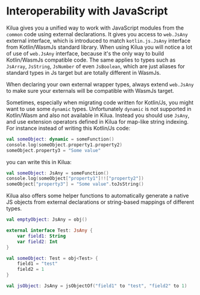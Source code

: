 # Interoperability with JavaScript

Kilua gives you a unified way to work with JavaScript modules from the `common` code using external declarations. It gives you access to `web.JsAny` external interface, which is introduced to match `kotlin.js.JsAny` interface from Kotlin/WasmJs standard library. When using Kilua you will notice a lot of use of `web.JsAny` interface, because it's the only way to build Kotlin/WasmJs compatible code. The same applies to types such as `JsArray`, `JsString`, `JsNumber` of even `JsBoolean`, which are just aliases for standard types in Js target but are totally different in WasmJs.

When declaring your own external wrapper types, always extend `web.JsAny` to make sure your externals will be compatible with WasmJs target.

Sometimes, especially when migrating code written for Kotlin/Js, you might want to use some `dynamic` types. Unfortunately `dynamic` is not supported in Kotlin/Wasm and also not available in Kilua. Instead you should use `JsAny`, and use extension operators defined in Kilua for map-like string indexing. For instance instead of writing this Kotlin/Js code:

```kotlin
val someObject: dynamic = someFunction()
console.log(someObject.property1.property2)
someObject.property3 = "Some value"
```

&#x20; you can write this in Kilua:

```kotlin
val someObject: JsAny = someFunction()
console.log(someObject["property1"]!!["property2"])
someObject["property3"] = "Some value".toJsString()
```

Kilua also offers some helper functions to automatically generate a native JS objects from external declarations or string-based mappings of different types.

```kotlin
val emptyObject: JsAny = obj()

external interface Test: JsAny {
    var field1: String
    var field2: Int
}

val someObject: Test = obj<Test> {
    field1 = "test"
    field2 = 1
}

val jsObject: JsAny = jsObjectOf("field1" to "test", "field2" to 1)
```
